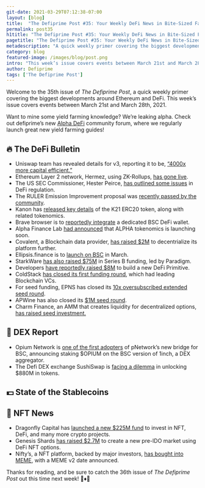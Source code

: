```yaml
---
git-date: 2021-03-29T07:12:38-07:00
layout: [blog]
title:  "The Defiprime Post #35: Your Weekly DeFi News in Bite-Sized Fashion"
permalink: post35
h1title: "The Defiprime Post #35: Your Weekly DeFi News in Bite-Sized Fashion"
pagetitle: "The Defiprime Post #35: Your Weekly DeFi News in Bite-Sized Fashion"
metadescription: "A quick weekly primer covering the biggest developments around Ethereum and DeFi. This week’s issue covers events between March 21st and March 28th, 2021"
category: blog
featured-image: /images/blog/post.png
intro: "This week’s issue covers events between March 21st and March 28th, 2021"
author: Defiprime
tags: ['The Defiprime Post']
---
```


Welcome to the 35th issue of _The Defiprime Post_, a quick weekly primer covering the biggest developments around Ethereum and DeFi. This week’s issue covers events between March 21st and March 28th, 2021.

Want to mine some yield farming knowledge? We’re leaking alpha. Check out defiprime’s new [Alpha DeFi](https://alpha.defiprime.com/c/yield-farming/6) community forum, where we regularly launch great new yield farming guides!


## 🔥 The DeFi Bulletin

*   Uniswap team has revealed details for v3, reporting it to be, [“4000x more capital efficient.”](https://www.theblockcrypto.com/post/99100/uniswap-v3-capital-efficiency-details-dex-ethereum)
*   Ethereum Layer 2 network, Hermez, using ZK-Rollups, [has gone live](https://www.theblockcrypto.com/post/99191/hermez-network-mainnet-launch-ethereum-layer-2-zk-rollups).
*   The US SEC Commissioner, Hester Peirce, [has outlined some issues](https://www.ledgerinsights.com/sec-hester-peirce-outlines-defi-regulatory-issues/) in DeFi regulation. 
*   The RULER Emission Improvement proposal was [recently passed by the community](https://rulerprotocol.medium.com/ruler-tokenomics-updates-f3c07929a5dd).
*   Kanon has [released key details](https://kanondotart.medium.com/art-for-the-next-100-years-df25270583a5) of the K21 ERC20 token, along with related tokenomics.
*   Brave browser is to [reportedly integrate](https://cointelegraph.com/news/brave-browser-to-integrate-dedicated-binance-smart-chain-defi-wallet) a dedicated BSC DeFi wallet.
*   Alpha Finance Lab [had announced](https://blog.alphafinance.io/announcing-the-alpha-tokenomics-staking-and-more/?s=09) that ALPHA tokenomics is launching soon.
*   Covalent, a Blockchain data provider, [has raised $2M](https://www.theblockcrypto.com/post/99202/blockchain-data-provider-covalent-2-million-decentralize-platform) to decentrialize its platform further.
*   Ellipsis.finance is to [launch on BSC](https://ellipsisfinance.medium.com/introducing-ellipsis-finance-735cba834e91) in March.
*   StarkWare [has also raised $75M](https://www.theblockcrypto.com/post/99211/starkware-funding-round-ethereum-paradigm) in Series B funding, led by Paradigm.
*   Developers [have reportedly raised $8M](https://open.spotify.com/episode/79mmOob15srP8lqaSd3BH3) to build a new DeFi Primitive.
*   ColdStack [has closed its first funding round](https://medium.com/coldstack/coldstack-closes-first-investment-round-with-leading-blockchain-vcs-47036cd991ed), which had leading Blockchain VCs.
*   For seed funding, EPNS has closed its [10x oversubscribed extended seed round](https://medium.com/ethereum-push-notification-service/epns-closes-10x-oversubscribed-extended-seed-round-ae03c60ae0f8).
*   APWine has also closed its [$1M seed round](https://apwine.medium.com/apwine-1m-seed-round-closed-5735e10b5cd7). 
*   Charm Finance, an AMM that creates liquidity for decentralized options, [has raised seed investment.](https://medium.com/charmfinance/charm-raises-seed-investment-from-divergence-ventures-defiance-capital-and-delphi-ventures-1142b4c354bf)

## 💱 DEX Report

*   Opium Network is [one of the first adopters](https://medium.com/opium-network/staking-opium-on-bsc-version-of-1inch-df172382cbe4) of pNetwork’s new bridge for BSC, announcing staking $OPIUM on the BSC version of 1inch, a DEX aggregator. 
*   The Defi DEX exchange SushiSwap is [facing a dilemma](https://decrypt.co/62522/defi-exchange-sushiswap-faces-an-880-million-dilemma) in unlocking $880M in tokens.

## 💵 State of the Stablecoins


## 💎 NFT News

*   Dragonfly Capital has [launched a new $225M fund](https://www.theblockcrypto.com/linked/99557/dragonfly-capital-new-225-million-fund-defi-nft) to invest in NFT, DeFi, and many more crypto projects.
*   Genesis Shards [has raised $2.7M](https://cointelegraph.com/press-releases/genesis-shards-raises-27m-to-create-new-pre-ido-market-using-defi-nft-options) to create a new pre-IDO market using DeFi NFT options.
*   Nifty’s, a NFT platform, backed by major investors, [has bought into MEME](https://dontbuymeme.medium.com/niftys-backed-by-major-investors-buys-into-meme-v2-date-announced-5eba2867ff86), with a MEME v2 date announced.

Thanks for reading, and be sure to catch the 36th issue of _The Defiprime Post_ out this time next week! 👋♦️👋